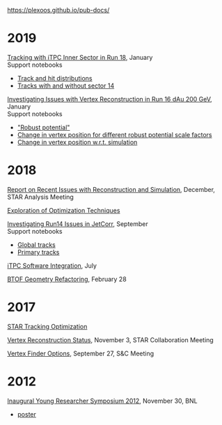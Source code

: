 https://plexoos.github.io/pub-docs/

# 2019

[Tracking with iTPC Inner Sector in Run 18](star-run18-itpc-tracking-issue), January<br>
Support notebooks
  - [Track and hit distributions](https://nbviewer.ipython.org/github/plexoos/pub-docs/blob/master/star-run18-itpc-tracking-issue/nb_fastoffline_picodst.ipynb)
  - [Tracks with and without sector 14](https://nbviewer.ipython.org/github/plexoos/pub-docs/blob/master/star-run18-itpc-tracking-issue/nb_sector_20_vs_14.ipynb)


[Investigating Issues with Vertex Reconstruction in Run 16 dAu 200 GeV](star-run16-hft-vertex-issue), January<br>
Support notebooks
  - ["Robust potential"](https://nbviewer.ipython.org/github/plexoos/pub-docs/blob/master/star-run16-hft-vertex-issue/nb_robust_chi2.ipynb)
  - [Change in vertex position for different robust potential scale factors](https://nbviewer.jupyter.org/github/plexoos/pub-docs/blob/master/star-run16-hft-vertex-issue/nb_vertex_diff.ipynb)
  - [Change in vertex position w.r.t. simulation](https://nbviewer.jupyter.org/github/plexoos/pub-docs/blob/master/star-run16-hft-vertex-issue/nb_reco_vs_mc.ipynb)


# 2018

[Report on Recent Issues with Reconstruction and Simulation](star-ana-jetcorr-issue), December, STAR Analysis Meeting

[Exploration of Optimization Techniques](fitna-robust-fitter)

[Investigating Run14 Issues in JetCorr](star-run14-jetcorr-issue), September<br>
Support notebooks
  - [Global tracks](http://nbviewer.jupyter.org/github/plexoos/pub-docs/blob/master/star-run14-jetcorr-issue/notebook_global_tracks.ipynb)
  - [Primary tracks](http://nbviewer.jupyter.org/github/plexoos/pub-docs/blob/master/star-run14-jetcorr-issue/notebook_primary_tracks.ipynb)

[iTPC Software Integration](star-itpc-software), July

[BTOF Geometry Refactoring](star-tof-geo), February 28


# 2017

[STAR Tracking Optimization](star-tracking-optimization)

[Vertex Reconstruction Status](star-ana-vertex-reco-2017-11-03), November 3, STAR Collaboration Meeting

[Vertex Finder Options](star-snc-vertex-options), September 27, S&amp;C Meeting


# 2012

[Inaugural Young Researcher Symposium 2012](yrs-2012-11-30-poster), November 30, BNL
  - [poster](yrs-2012-11-30-poster/poster.pdf)
